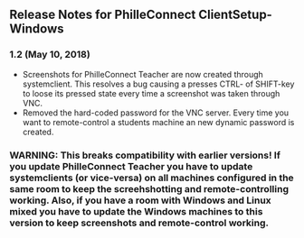 ## Release Notes for PhilleConnect ClientSetup-Windows ##

### 1.2 (May 10, 2018)
* Screenshots for PhilleConnect Teacher are now created through systemclient. This resolves a bug causing a presses CTRL- of SHIFT-key to loose its pressed state every time a screenshot was taken through VNC.
* Removed the hard-coded password for the VNC server. Every time you want to remote-control a students machine an new dynamic password is created.

### WARNING: This breaks compatibility with earlier versions! If you update PhilleConnect Teacher you have to update systemclients (or vice-versa) on all machines configured in the same room to keep the screehshotting and remote-controlling working. Also, if you have a room with Windows and Linux mixed you have to update the Windows machines to this version to keep screenshots and remote-control working.
